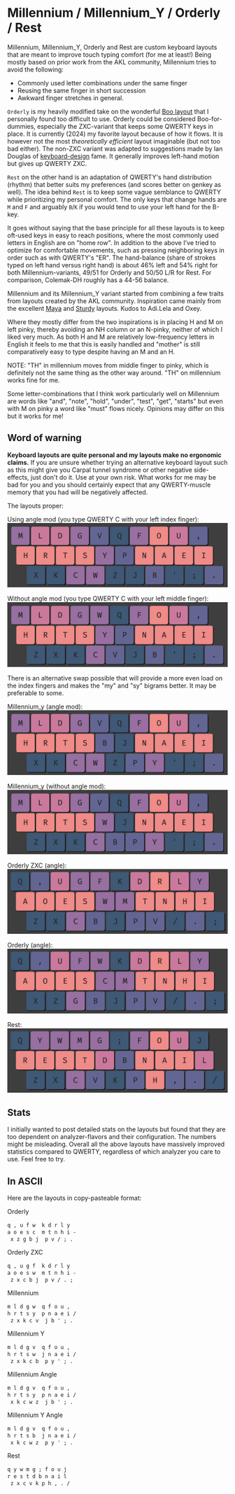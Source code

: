 # Millennium / Millennium_Y / Orderly / Rest

Millennium, Millennium_Y, Orderly and Rest are custom keyboard layouts that are meant to improve touch typing comfort (for me at least!)
Being mostly based on prior work from the AKL community, Millennium tries to avoid the following:

- Commonly used letter combinations under the same finger
- Reusing the same finger in short succession
- Awkward finger stretches in general.

`Orderly` is my heavily modified take on the wonderful [Boo layout](https://ballerboo.github.io/boolayout/) that I personally found too difficult to use.
Orderly could be considered Boo-for-dummies, especially the ZXC-variant that keeps some QWERTY keys in place.
It is currently (2024) my favorite layout because of how it flows. It is however not the most _theoretically efficient_ layout imaginable (but not too bad either).
The non-ZXC variant was adapted to suggestions made by Ian Douglas of [keyboard-design](https://www.keyboard-design.com/) fame. It generally improves left-hand motion but gives up QWERTY ZXC.

`Rest` on the other hand is an adaptation of QWERTY's hand distribution (rhythm) that better suits my preferences (and scores better on genkey as well).
The idea behind `Rest` is to keep some vague semblance to QWERTY while prioritizing my personal comfort. The only keys that change hands are `M` and `F` and arguably `B`/`K` if you would tend to use your left hand for the B-key.

It goes without saying that the base principle for all these layouts is to keep oft-used keys in easy to reach positions, where the most commonly used letters in English are on "home row".
In addition to the above I've tried to optimize for comfortable movements, such as pressing neighboring keys in order such as with QWERTY's "ER".
The hand-balance (share of strokes typed on left hand versus right hand) is about 46% left and 54% right for both Millennium-variants, 49/51 for Orderly and 50/50 L/R for Rest. For comparison, Colemak-DH roughly has a 44-56 balance.

Millennium and its Millennium_Y variant started from combining a few traits from layouts created by the AKL community.
Inspiration came mainly from the excellent [Maya](https://docs.google.com/document/u/0/d/1_a5Nzbkwyk1o0bvTctZrtgsee9jSP-6I0q3A0_9Mzm0/mobilebasic#h.15eb7sf9z9p9) and [Sturdy](https://docs.google.com/document/u/0/d/1_a5Nzbkwyk1o0bvTctZrtgsee9jSP-6I0q3A0_9Mzm0/mobilebasic#h.gmmedttxvbs3) layouts. Kudos to Adi.Lela and Oxey.

Where they mostly differ from the two inspirations is in placing H and M on left pinky, thereby avoiding an NH column or an N-pinky, neither of which I liked very much.
As both H and M are relatively low-frequency letters in English it feels to me that this is easily handled and "mother" is still comparatively easy to type despite having an M and an H.

NOTE: "TH" in millennium moves from middle finger to pinky, which is definitely not the same thing as the other way around. "TH" on millennium works fine for me.

Some letter-combinations that I think work particularly well on Millennium are words like "and", "note", "hold", "under", "test", "get", "starts" but even with M on pinky a word like "must" flows nicely.
Opinions may differ on this but it works for me!

## Word of warning

**Keyboard layouts are quite personal and my layouts make no ergonomic claims.**
If you are unsure whether trying an alternative keyboard layout such as this might give you Carpal tunnel syndrome or other negative side-effects, just don't do it. Use at your own risk.
What works for me may be bad for you and you should certainly expect that any QWERTY-muscle memory that you had will be negatively affected.

The layouts proper:

Using angle mod (you type QWERTY C with your left index finger):
![Millennium Angle](https://github.com/ijzerbroot/millennium/blob/main/millennium-angle.png)

Without angle mod (you type QWERTY C with your left middle finger):
![Millennium](https://github.com/ijzerbroot/millennium/blob/main/millennium.png)

There is an alternative swap possible that will provide a more even load on the index fingers and makes the "my" and "sy" bigrams better.
It may be preferable to some.

Millennium_y (angle mod):
![Millennium Y](https://github.com/ijzerbroot/millennium/blob/main/millennium_y_angle.png)

Millennium_y (without angle mod):
![Millennium Y](https://github.com/ijzerbroot/millennium/blob/main/millennium_y.png)

Orderly ZXC (angle):
![Orderly ZXC](https://github.com/ijzerbroot/millennium/blob/main/orderly-zxc.png)

Orderly (angle):
![Orderly](https://github.com/ijzerbroot/millennium/blob/main/orderly.png)

Rest:
![Rest](https://github.com/ijzerbroot/millennium/blob/main/rest.png)


## Stats

I initially wanted to post detailed stats on the layouts but found that they are too dependent on analyzer-flavors and their configuration. The numbers might be misleading.
Overall all the above layouts have massively improved statistics compared to QWERTY, regardless of which analyzer you care to use. Feel free to try.

## In ASCII

Here are the layouts in copy-pasteable format:

Orderly
```
q , u f w  k d r l y  
a o e s c  m t n h i -
 x z g b j  p v / ; .  
```

Orderly ZXC
```
q , u g f  k d r l y  
a o e s w  m t n h i -
 z x c b j  p v / . ;
```

Millennium
```
m l d g w  q f o u ,  
h r t s y  p n a e i /
 z x k c v  j b ' ; .
```

Millennium Y
```
m l d g v  q f o u ,  
h r t s w  j n a e i /
 z x k c b  p y ' ; .  
```

Millennium Angle
```
m l d g v  q f o u ,  
h r t s y  p n a e i /
 x k c w z  j b ' ; .
```

Millennium Y Angle
```
m l d g v  q f o u ,  
h r t s b  j n a e i /
 x k c w z  p y ' ; .  
```

Rest
```
q y w m g ; f o u j
r e s t d b n a i l
 z x c v k p h , . /
```
```
